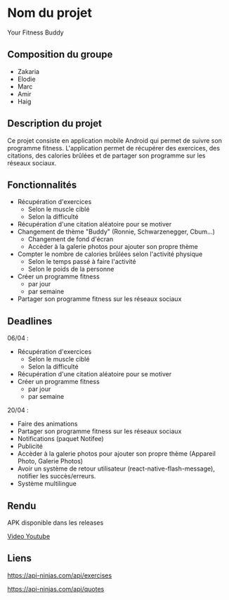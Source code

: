 # Nom du projet
Your Fitness Buddy

## Composition du groupe

- Zakaria
- Elodie
- Marc
- Amir
- Haig

## Description du projet

Ce projet consiste en application mobile Android qui permet de suivre son programme fitness. L'application permet de récupérer des exercices, des citations, des calories brûlées et de partager son programme sur les réseaux sociaux.

## Fonctionnalités

- Récupération d'exercices
  - Selon le muscle ciblé
  - Selon la difficulté
- Récupération d'une citation aléatoire pour se motiver
- Changement de thème "Buddy" (Ronnie, Schwarzenegger, Cbum...)
  - Changement de fond d'écran
  - Accèder à la galerie photos pour ajouter son propre thème
- Compter le nombre de calories brûlées selon l'activité physique
  - Selon le temps passé à faire l'activité
  - Selon le poids de la personne
- Créer un programme fitness
  - par jour
  - par semaine
- Partager son programme fitness sur les réseaux sociaux

## Deadlines

06/04 : 
- Récupération d'exercices
  - Selon le muscle ciblé
  - Selon la difficulté
- Récupération d'une citation aléatoire pour se motiver
- Créer un programme fitness
  - par jour
  - par semaine

20/04 : 
- Faire des animations
- Partager son programme fitness sur les réseaux sociaux
- Notifications (paquet Notifee)
- Publicité
- Accèder à la galerie photos pour ajouter son propre thème (Appareil Photo, Galerie Photos)
- Avoir un système de retour utilisateur (react-native-flash-message), notifier les succès/erreurs.
- Système multilingue

## Rendu

APK disponible dans les releases

[Video Youtube](https://www.youtube.com/watch?v=7AbQzy-4RzY)

## Liens

https://api-ninjas.com/api/exercises

https://api-ninjas.com/api/quotes

